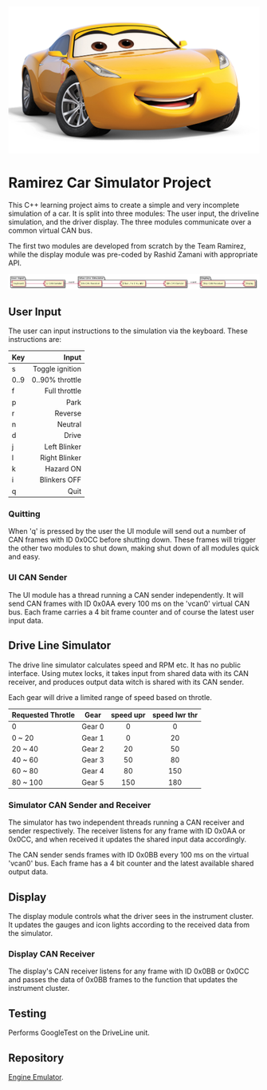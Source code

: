 ![Team Ramirez](./Doc/ramirez-banner-0.jpg)

# Ramirez Car Simulator Project

This C++ learning project aims to create a simple and very incomplete simulation of a car. It is split into three modules: The user input, the driveline simulation, and the driver display. The three modules communicate over a common virtual CAN bus.

The first two modules are developed from scratch by the Team Ramirez, while the display module was pre-coded by Rashid Zamani with appropriate API.

![Emulator](./Doc/Swdesign.png)

## User Input

The user can input instructions to the simulation via the keyboard. These instructions are:

Key | Input
:-- | --:
s | Toggle ignition
0..9 | 0..90% throttle
f | Full throttle
p | Park
r | Reverse
n | Neutral
d | Drive
j | Left Blinker
l | Right Blinker
k | Hazard ON
i | Blinkers OFF
q | Quit

### Quitting

When 'q' is pressed by the user the UI module will send out a number of CAN frames with ID 0x0CC before shutting down. These frames will trigger the other two modules to shut down, making shut down of all modules quick and easy.

### UI CAN Sender

The UI module has a thread running a CAN sender independently. It will send CAN frames with ID 0x0AA every 100 ms on the 'vcan0' virtual CAN bus. Each frame carries a 4 bit frame counter and of course the latest user input data.

## Drive Line Simulator

The drive line simulator calculates speed and RPM etc. It has no public interface. Using mutex locks, it takes input from shared data with its CAN receiver, and produces output data witch is shared with its CAN sender.

Each gear will drive a limited range of speed based on throtle.

Requested Throtle | Gear     | speed upr  | speed lwr thr |
| :---            | :---:    |    :----:  |         :---: |
|0                | Gear 0   | 0          | 0             |
|0 ~ 20           | Gear 1   | 0          | 20            |
|20 ~ 40           | Gear 2   | 20         | 50            |
|40 ~ 60           | Gear 3   | 50         | 80            |
|60 ~ 80           | Gear 4   | 80         | 150           |
|80 ~ 100           | Gear 5   | 150        | 180           |

### Simulator CAN Sender and Receiver

The simulator has two independent threads running a CAN receiver and sender respectively. The receiver listens for any frame with ID 0x0AA or 0x0CC, and when received it updates the shared input data accordingly.

The CAN sender sends frames with ID 0x0BB every 100 ms on the virtual 'vcan0' bus. Each frame has a 4 bit counter and the latest available shared output data.

## Display

The display module controls what the driver sees in the instrument cluster. It updates the gauges and icon lights according to the received data from the simulator.

### Display CAN Receiver

The display's CAN receiver listens for any frame with ID 0x0BB or 0x0CC and passes the data of 0x0BB frames to the function that updates the instrument cluster.

## Testing

Performs GoogleTest on the DriveLine unit.

## Repository

[Engine Emulator](https://github.com/muncausen/BootCampMidTermLab/tree/main/Emulator).
